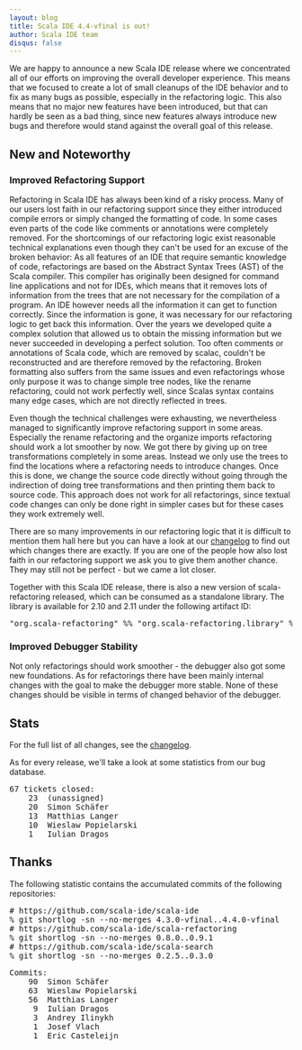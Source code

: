 ```yaml
---
layout: blog
title: Scala IDE 4.4-vfinal is out!
author: Scala IDE team
disqus: false
---
```


We are happy to announce a new Scala IDE release where we concentrated all of our efforts on improving the overall developer experience. This means that we focused to create a lot of small cleanups of the IDE behavior and to fix as many bugs as possible, especially in the refactoring logic. This also means that no major new features have been introduced, but that can hardly be seen as a bad thing, since new features always introduce new bugs and therefore would stand against the overall goal of this release.

## New and Noteworthy

### Improved Refactoring Support

Refactoring in Scala IDE has always been kind of a risky process. Many of our users lost faith in our refactoring support since they either introduced compile errors or simply changed the formatting of code. In some cases even parts of the code like comments or annotations were completely removed. For the shortcomings of our refactoring logic exist reasonable technical explanations even though they can't be used for an excuse of the broken behavior: As all features of an IDE that require semantic knowledge of code, refactorings are based on the Abstract Syntax Trees (AST) of the Scala compiler. This compiler has originally been designed for command line applications and not for IDEs, which means that it removes lots of information from the trees that are not necessary for the compilation of a program. An IDE however needs all the information it can get to function correctly. Since the information is gone, it was necessary for our refactoring logic to get back this information. Over the years we developed quite a complex solution that allowed us to obtain the missing information but we never succeeded in developing a perfect solution. Too often comments or annotations of Scala code, which are removed by scalac, couldn't be reconstructed and are therefore removed by the refactoring. Broken formatting also suffers from the same issues and even refactorings whose only purpose it was to change simple tree nodes, like the rename refactoring, could not work perfectly well, since Scalas syntax contains many edge cases, which are not directly reflected in trees.

Even though the technical challenges were exhausting, we nevertheless managed to significantly improve refactoring support in some areas. Especially the rename refactoring and the organize imports refactoring should work a lot smoother by now. We got there by giving up on tree transformations completely in some areas. Instead we only use the trees to find the locations where a refactoring needs to introduce changes. Once this is done, we change the source code directly without going through the indirection of doing tree transformations and then printing them back to source code. This approach does not work for all refactorings, since textual code changes can only be done right in simpler cases but for these cases they work extremely well.

There are so many improvements in our refactoring logic that it is difficult to mention them hall here but you can have a look at our [changelog][cl] to find out which changes there are exactly. If you are one of the people how also lost faith in our refactoring support we ask you to give them another chance. They may still not be perfect - but we came a lot closer.

Together with this Scala IDE release, there is also a new version of scala-refactoring released, which can be consumed as a standalone library. The library is available for 2.10 and 2.11 under the following artifact ID:

<pre>
"org.scala-refactoring" %% "org.scala-refactoring.library" % "0.9.1"
</pre>

### Improved Debugger Stability

Not only refactorings should work smoother - the debugger also got some new foundations. As for refactorings there have been mainly internal changes with the goal to make the debugger more stable. None of these changes should be visible in terms of changed behavior of the debugger.

## Stats

For the full list of all changes, see the [changelog][cl].

As for every release, we'll take a look at some statistics from our bug database.

<pre>
67 tickets closed:
    23	(unassigned)
    20	Simon Schäfer
    13	Matthias Langer
    10	Wieslaw Popielarski
    1	Iulian Dragos
</pre>

## Thanks

The following statistic contains the accumulated commits of the following repositories:

<pre>
# https://github.com/scala-ide/scala-ide
% git shortlog -sn --no-merges 4.3.0-vfinal..4.4.0-vfinal
# https://github.com/scala-ide/scala-refactoring
% git shortlog -sn --no-merges 0.8.0..0.9.1
# https://github.com/scala-ide/scala-search
% git shortlog -sn --no-merges 0.2.5..0.3.0
</pre>

<pre>
Commits:
    90  Simon Schäfer
    63  Wieslaw Popielarski
    56  Matthias Langer
     9  Iulian Dragos
     3  Andrey Ilinykh
     1  Josef Vlach
     1  Eric Casteleijn
</pre>

[cl]: http://scala-ide.org/docs/changelog.html
